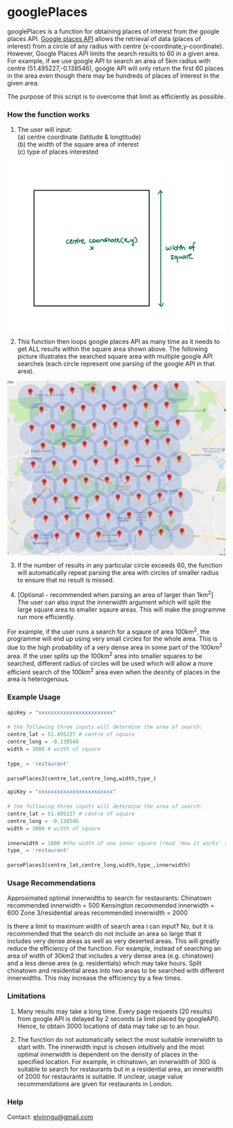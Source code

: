 # googlePlaces

googlePlaces is a function for obtaining places of interest from the google places API. [Google places API](https://developers.google.com/places/web-service/intro) allows the retrieval of data (places of interest) from a circle of any radius with centre (x-coordinate,y-coordinate). However, Google Places API limits the search results to 60 in a given area. For example, if we use google API to search an area of 5km radius with centre (51.495227,-0.138546), google API will only return the first 60 places in the area even though there may be hundreds of places of interest in the given area.

The purpose of this script is to overcome that limit as efficiently as possible. 

### How the function works

1. The user will input:  
(a) centre coordinate (latitude & longtitude)   
(b) the width of the square area of interest  
(c) type of places interested  

<img align ="middle" src = "pictures/IMG_BC5D48C3703A-1.jpeg" width = "600" >

2. This function then loops google places API as many time as it needs to get ALL results within the square area shown above. The following picture illustrates the searched square area with multiple google API searches (each circle represent one      parsing of the google API in that area).

<img align ="middle" src = "pictures/Screenshot%202019-07-17%20at%2017.07.45.png" width = "600">

3. If the number of results in any particular circle exceeds 60, the function will automatically repeat parsing the area with circles of smaller radius to ensure that no result is missed. 

4. [Optional - recommended when parsing an area of larger than 1km<sup>2</sup>] The user can also input the innerwidth argument which will split the large square area to smaller sqaure areas. This will make the programme run more efficiently. 

For example, if the user runs a search for a sqaure of area 100km<sup>2</sup>, the programme will end up using very small circles for the whole area. This is due to the high probability of a very dense area in some part of the 100km<sup>2</sup> area. If the user splits up the 100km<sup>2</sup> area into smaller squares to be searched, different radius of circles will be used which will allow a more efficient search of the 100km<sup>2</sup> area even when the desnity of places in the area is heterogenous. 



### Example Usage

```python
apiKey = "xxxxxxxxxxxxxxxxxxxxxxxx"

# the following three inputs will determine the area of search:
centre_lat = 51.495227 # centre of square
centre_long = -0.138546 
width = 3000 # width of square

type_ = 'restaurant' 

parsePlaces3(centre_lat,centre_long,width,type_)
```

```python
apiKey = "xxxxxxxxxxxxxxxxxxxxxxxx"

# the following three inputs will determine the area of search:
centre_lat = 51.495227 # centre of square
centre_long = -0.138546 
width = 3000 # width of square

innerwidth = 1000 #the width of one inner square (read 'How it works' section for more information)
type_ = 'restaurant' 

parsePlaces3(centre_lat,centre_long,width,type_,innerwidth)
```

### Usage Recommendations

Approximated optimal innerwidths to search for restaurants:
Chinatown recommended innerwidth = 500
Kensington recommended innerwidth = 600
Zone 3/residential areas recommended innerwidth = 2000

Is there a limit to maximum width of search area i can input?
No, but it is recommended that the search do not include an area so large that it includes very dense areas as well as very deserted areas. This will greatly reduce the efficiency of the function. For example, instead of searching an area of width of 30km2 that includes a very dense area (e.g. chinatown) and a less dense area (e.g. residentials) which may take hours. Split chinatown and residential areas into two areas to be searched with different innerwidths. This may increase the efficiency by a few times. 

### Limitations

1. Many results may take a long time. Every page requests (20 results) from google API is delayed by 2 seconds (a limit placed by googleAPI). Hence, to obtain 3000 locations of data may take up to an hour.

2. The function do not automatically select the most suitable innerwidth to start with. The innerwidth input is chosen intuitively and the most optimal innerwidth is dependent on the density of places in the specified location. For example, in chinatown, an innerwidth of 300 is suitable to search for restaurants but in a residential area, an innerwidth of 2000 for restaurants is suitable. If unclear, usage value recommendations are given for restaurants in London.

### Help
Contact: elvinngu@gmail.com 




